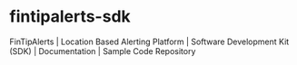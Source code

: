 # fintipalerts-sdk
FinTipAlerts | Location Based Alerting Platform | Software Development Kit (SDK) | Documentation | Sample Code Repository
